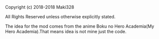 Copyright (c) 2018-2018 Maki328

All Rights Reserved unless otherwise explicitly stated.

The idea for the mod comes from the anime Boku no Hero Academia(My Hero Academia).That means idea is not mine just the code.
